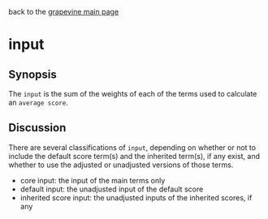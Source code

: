 back to the [grapevine main page](https://github.com/wds4/tapestry-protocol/blob/main/tips/grapevine/README.md)

input
=====

## Synopsis

The `input` is the sum of the weights of each of the terms used to calculate an `average score`.

## Discussion

There are several classifications of `input`, depending on whether or not to include the default score term(s) and the inherited term(s), if any exist, and whether to use the adjusted or unadjusted versions of those terms.

- core input: the input of the main terms only
- default input: the unadjusted input of the default score
- inherited score input: the unadjusted inputs of the inherited scores, if any
